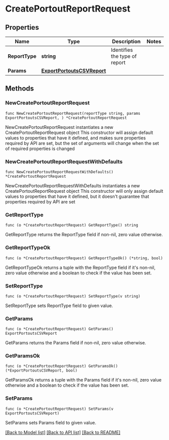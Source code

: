 # CreatePortoutReportRequest

## Properties

Name | Type | Description | Notes
------------ | ------------- | ------------- | -------------
**ReportType** | **string** | Identifies the type of report | 
**Params** | [**ExportPortoutsCSVReport**](ExportPortoutsCSVReport.md) |  | 

## Methods

### NewCreatePortoutReportRequest

`func NewCreatePortoutReportRequest(reportType string, params ExportPortoutsCSVReport, ) *CreatePortoutReportRequest`

NewCreatePortoutReportRequest instantiates a new CreatePortoutReportRequest object
This constructor will assign default values to properties that have it defined,
and makes sure properties required by API are set, but the set of arguments
will change when the set of required properties is changed

### NewCreatePortoutReportRequestWithDefaults

`func NewCreatePortoutReportRequestWithDefaults() *CreatePortoutReportRequest`

NewCreatePortoutReportRequestWithDefaults instantiates a new CreatePortoutReportRequest object
This constructor will only assign default values to properties that have it defined,
but it doesn't guarantee that properties required by API are set

### GetReportType

`func (o *CreatePortoutReportRequest) GetReportType() string`

GetReportType returns the ReportType field if non-nil, zero value otherwise.

### GetReportTypeOk

`func (o *CreatePortoutReportRequest) GetReportTypeOk() (*string, bool)`

GetReportTypeOk returns a tuple with the ReportType field if it's non-nil, zero value otherwise
and a boolean to check if the value has been set.

### SetReportType

`func (o *CreatePortoutReportRequest) SetReportType(v string)`

SetReportType sets ReportType field to given value.


### GetParams

`func (o *CreatePortoutReportRequest) GetParams() ExportPortoutsCSVReport`

GetParams returns the Params field if non-nil, zero value otherwise.

### GetParamsOk

`func (o *CreatePortoutReportRequest) GetParamsOk() (*ExportPortoutsCSVReport, bool)`

GetParamsOk returns a tuple with the Params field if it's non-nil, zero value otherwise
and a boolean to check if the value has been set.

### SetParams

`func (o *CreatePortoutReportRequest) SetParams(v ExportPortoutsCSVReport)`

SetParams sets Params field to given value.



[[Back to Model list]](../README.md#documentation-for-models) [[Back to API list]](../README.md#documentation-for-api-endpoints) [[Back to README]](../README.md)


